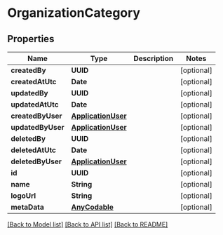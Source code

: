 # OrganizationCategory

## Properties
Name | Type | Description | Notes
------------ | ------------- | ------------- | -------------
**createdBy** | **UUID** |  | [optional] 
**createdAtUtc** | **Date** |  | [optional] 
**updatedBy** | **UUID** |  | [optional] 
**updatedAtUtc** | **Date** |  | [optional] 
**createdByUser** | [**ApplicationUser**](ApplicationUser.md) |  | [optional] 
**updatedByUser** | [**ApplicationUser**](ApplicationUser.md) |  | [optional] 
**deletedBy** | **UUID** |  | [optional] 
**deletedAtUtc** | **Date** |  | [optional] 
**deletedByUser** | [**ApplicationUser**](ApplicationUser.md) |  | [optional] 
**id** | **UUID** |  | [optional] 
**name** | **String** |  | [optional] 
**logoUrl** | **String** |  | [optional] 
**metaData** | [**AnyCodable**](.md) |  | [optional] 

[[Back to Model list]](../README.md#documentation-for-models) [[Back to API list]](../README.md#documentation-for-api-endpoints) [[Back to README]](../README.md)


